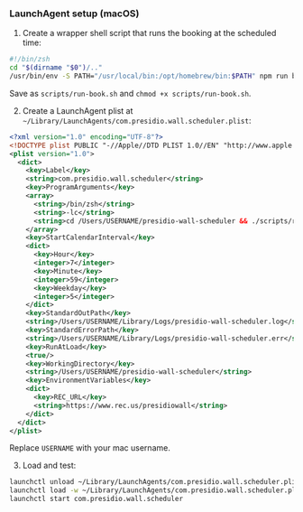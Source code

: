 ### LaunchAgent setup (macOS)

1. Create a wrapper shell script that runs the booking at the scheduled time:

```bash
#!/bin/zsh
cd "$(dirname "$0")/.."
/usr/bin/env -S PATH="/usr/local/bin:/opt/homebrew/bin:$PATH" npm run book >> run.log 2>&1
```

Save as `scripts/run-book.sh` and `chmod +x scripts/run-book.sh`.

2. Create a LaunchAgent plist at `~/Library/LaunchAgents/com.presidio.wall.scheduler.plist`:

```xml
<?xml version="1.0" encoding="UTF-8"?>
<!DOCTYPE plist PUBLIC "-//Apple//DTD PLIST 1.0//EN" "http://www.apple.com/DTDs/PropertyList-1.0.dtd">
<plist version="1.0">
  <dict>
    <key>Label</key>
    <string>com.presidio.wall.scheduler</string>
    <key>ProgramArguments</key>
    <array>
      <string>/bin/zsh</string>
      <string>-lc</string>
      <string>cd /Users/USERNAME/presidio-wall-scheduler && ./scripts/run-book.sh</string>
    </array>
    <key>StartCalendarInterval</key>
    <dict>
      <key>Hour</key>
      <integer>7</integer>
      <key>Minute</key>
      <integer>59</integer>
      <key>Weekday</key>
      <integer>5</integer>
    </dict>
    <key>StandardOutPath</key>
    <string>/Users/USERNAME/Library/Logs/presidio-wall-scheduler.log</string>
    <key>StandardErrorPath</key>
    <string>/Users/USERNAME/Library/Logs/presidio-wall-scheduler.err</string>
    <key>RunAtLoad</key>
    <true/>
    <key>WorkingDirectory</key>
    <string>/Users/USERNAME/presidio-wall-scheduler</string>
    <key>EnvironmentVariables</key>
    <dict>
      <key>REC_URL</key>
      <string>https://www.rec.us/presidiowall</string>
    </dict>
  </dict>
</plist>
```

Replace `USERNAME` with your mac username.

3. Load and test:

```bash
launchctl unload ~/Library/LaunchAgents/com.presidio.wall.scheduler.plist 2>/dev/null || true
launchctl load -w ~/Library/LaunchAgents/com.presidio.wall.scheduler.plist
launchctl start com.presidio.wall.scheduler
```
